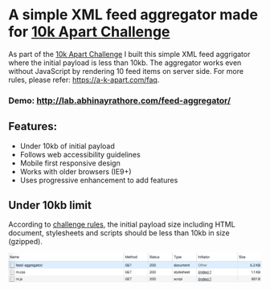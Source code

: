 # A simple XML feed aggregator made for [10k Apart Challenge](https://a-k-apart.com)

As part of the [10k Apart Challenge](https://a-k-apart.com) I built this simple XML feed aggrigator where the initial payload is less than 10kb. The aggregator works even without JavaScript by rendering 10 feed items on server side. For more rules, please refer: https://a-k-apart.com/faq.

### Demo: http://lab.abhinayrathore.com/feed-aggregator/

## Features:
* Under 10kb of initial payload
* Follows web accessibility guidelines
* Mobile first responsive design
* Works with older browsers (IE9+)
* Uses progressive enhancement to add features

## Under 10kb limit

According to [challenge rules](https://a-k-apart.com/faq#size), the initial payload size including HTML document, stylesheets and scripts should be less than 10kb in size (gzipped).

![10 kb limited page](https://github.com/abhinayrathore/Feed-Aggregator-10k/raw/master/i/feed-aggregator-payload.png)
